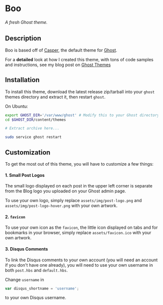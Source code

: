 # Boo
###### *A fresh Ghost theme.*

## Description
Boo is based off of [Casper](https://github.com/TryGhost/Casper), the default theme for [Ghost](http://github.com/tryghost/ghost/).

For a **detailed** look at how I created this theme, with tons of code samples and instructions, see my blog post on [Ghost Themes](http://microamps.gibsjose.com/ghost-themes)

## Installation
To install this theme, download the latest release zip/tarball into your `ghost` themes directory and extract it, then restart `ghost`.

On Ubuntu:
```bash
export GHOST_DIR='/var/www/ghost' # Modify this to your Ghost directory
cd $GHOST_DIR/content/themes

# Extract archive here...

sudo service ghost restart
```

## Customization
To get the most out of this theme, you will have to customize a few things:

#### 1. Small Post Logos
The small logo displayed on each post in the upper left corner is separate from the Blog logo you uploaded on your Ghost admin page.

To use your own logo, simply replace `assets/img/post-logo.png` and `assets/img/post-logo-hover.png` with your own artwork.

#### 2. `favicon`
To use your own icon as the `favicon`, the little icon displayed on tabs and for bookmarks in your browser, simply replace `assets/favicon.ico` with your own artwork.

#### 3. Disqus Comments
To link the Disqus comments to your own account (you will need an account if you don't have one already), you will need to use your own username in both `post.hbs` and `default.hbs`.

Change `username` in
```javascript
var disqus_shortname = 'username';
```
to your own Disqus username.

